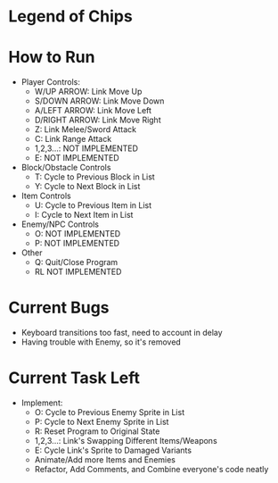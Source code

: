 # Legend of Chips

# How to Run
* Player Controls:
  - W/UP ARROW: Link Move Up
  - S/DOWN ARROW: Link Move Down
  - A/LEFT ARROW: Link Move Left
  - D/RIGHT ARROW: Link Move Right
  - Z: Link Melee/Sword Attack
  - C: Link Range Attack
  - 1,2,3...: NOT IMPLEMENTED
  - E: NOT IMPLEMENTED
* Block/Obstacle Controls
  - T: Cycle to Previous Block in List
  - Y: Cycle to Next Block in List
* Item Controls
  - U: Cycle to Previous Item in List
  - I: Cycle to Next Item in List
* Enemy/NPC Controls
  - O: NOT IMPLEMENTED
  - P: NOT IMPLEMENTED
* Other
  - Q: Quit/Close Program
  - RL NOT IMPLEMENTED

# Current Bugs
* Keyboard transitions too fast, need to account in delay
* Having trouble with Enemy, so it's removed

# Current Task Left
* Implement:
  - O: Cycle to Previous Enemy Sprite in List
  - P: Cycle to Next Enemy Sprite in List
  - R: Reset Program to Original State
  - 1,2,3...: Link's Swapping Different Items/Weapons
  - E: Cycle Link's Sprite to Damaged Variants
  - Animate/Add more Items and Enemies
  - Refactor, Add Comments, and Combine everyone's code neatly
